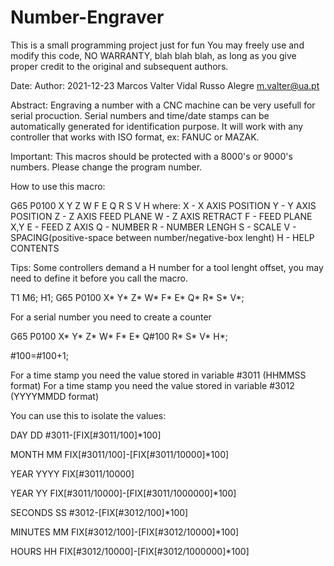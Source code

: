 # Number-Engraver

This is a small programming project just for fun You may freely use and modify this code, NO WARRANTY, blah blah blah, as long as you give proper credit to the original and subsequent authors.

Date: Author: 2021-12-23 Marcos Valter Vidal Russo Alegre m.valter@ua.pt

Abstract:
Engraving a number with a CNC machine can be very usefull for serial procuction. Serial numbers and time/date stamps can be automatically generated for identification purpose.
It will work with any controller that works with ISO format, ex: FANUC or MAZAK.

Important: This macros should be protected with a 8000's or 9000's numbers. Please change the program number.

How to use this macro:

G65 P0100 X Y Z W F E Q R S V H
where:
X - X AXIS POSITION
Y - Y AXIS POSITION
Z - Z AXIS FEED PLANE
W - Z AXIS RETRACT
F - FEED PLANE X,Y
E - FEED Z AXIS
Q - NUMBER
R - NUMBER LENGH
S - SCALE
V - SPACING(positive-space between number/negative-box lenght)
H - HELP CONTENTS

Tips:
Some controllers demand a H number for a tool lenght offset, you may need to define it before you call the macro.

T1 M6;
H1;
G65 P0100 X* Y* Z* W* F* E* Q* R* S* V*;

For a serial number you need to create a counter

G65 P0100 X* Y* Z* W* F* E* Q#100 R* S* V* H*;

#100=#100+1;

For a time stamp you need the value stored in variable #3011 (HHMMSS format)
For a time stamp you need the value stored in variable #3012 (YYYYMMDD format)

You can use this to isolate the values:

DAY DD #3011-[FIX[#3011/100]*100]

MONTH MM FIX[#3011/100]-[FIX[#3011/10000]*100]

YEAR YYYY FIX[#3011/10000]

YEAR YY FIX[#3011/10000]-[FIX[#3011/1000000]*100]

SECONDS SS #3012-[FIX[#3012/100]*100]

MINUTES MM FIX[#3012/100]-[FIX[#3012/10000]*100]

HOURS HH FIX[#3012/10000]-[FIX[#3012/1000000]*100]
